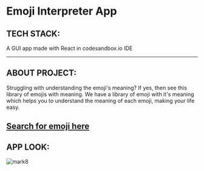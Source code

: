# Emoji Interpreter App

## TECH STACK:

A GUI app made with React in codesandbox.io IDE

---

## ABOUT PROJECT:

 Struggling with understanding the emoji's meaning? If yes, then see this library of emojis with meaning.
 We have a library of emoji with it's meaning which helps you to understand the meaning of each emoji, making your life easy.
 
 ## [Search for emoji here](https://h9s18q.csb.app/)
 
 ## APP LOOK:
 
 ![mark8](https://user-images.githubusercontent.com/105518599/208861676-f9456e73-a101-4130-b66c-46984fcdc9ce.png)
